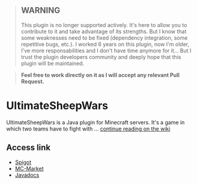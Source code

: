 > ## WARNING
> This plugin is no longer supported actively. It's here to allow you to contribute to it and take advantage of its strengths. But I know that some weaknesses need to be fixed (dependency integration, some repetitive bugs, etc.). 
> I worked 6 years on this plugin, now I'm older, I've more responsabilities and I don't have time anymore for it... But I trust the plugin developers community and deeply hope that this plugin will be maintained. 

> **Feel free to work directly on it as I will accept any relevant Pull Request.**

# UltimateSheepWars
UltimateSheepWars is a Java plugin for Minecraft servers. It's a game in which two teams have to fight with ... <a href="https://github.com/Roytreo28/UltimateSheepWars/wiki">continue reading on the wiki</a> 

Access link
-----------
<ul>
<li><a href="https://www.spigotmc.org/resources/%E2%9A%94-ultimatesheepwars-%E2%9A%94-1-8-1-9-1-10-vault-mysql-stats-scoreboard-kits-boosters.17393/">Spigot</a></li>
<li><a href="https://www.mc-market.org/resources/8211/">MC-Market</a></li>
<li><a href="https://royalphax.github.io/UltimateSheepWars/">Javadocs</a></li>
</ul>

